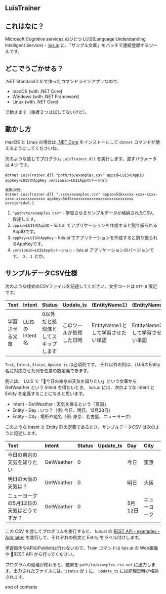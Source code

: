 LuisTrainer
----

## これはなに？

Microsoft Cognitive services のひとつ LUIS(Language Understanding Intelligent Service) - [luis.ai](https://www.luis.ai/) に、「サンプル文章」をバッチで連続登録するツールです。

## どこでうごかせる？

.NET Standard 2.0 で作ったコマンドラインアプリなので、

* macOS (with .NET Core)
* Windows (with .NET Framework)
* Linux (with .NET Core)

で動きます（後者２つは試してないけど）。

## 動かし方

macOS と Linux の場合は [.NET Core](https://dotnet.github.io/) をインストールして ``dotnet`` コマンドが使えるようにしてくださいね。

次のような感じでプログラム ``LuisTrainer.dll`` を実行します。渡すパラメータは 4つ です。

```
dotnet LuisTrainer.dll "path/to/examples.csv" appid=LUISのAppID appkey=LUISのAppKey versionid=LUISAppのバージョン

実際の例:
dotnet LuisTrainer.dll "./csv/examples.csv" appid=516xxxxx-xxxx-xxxx-xxxx-xzxxxxxxxxxxx appkey=5e38xxxxxxxxxxxxxxxxxxxxxxxxxxxx versionid=0.1
```

1. ``"path/to/examples.csv"`` - 学習させるサンプルデータが格納されたCSV。後述します。
2. ``appid=LUISのAppID`` - luis.ai でアプリケーションを作成すると割り振られるAppIDです。
3. ``appkey=LUISのAppKey`` - luis.ai でアプリケーションを作成すると割り振られるAppKeyです。
4. ``versionid=LUISAppのバージョン`` - luis.ai アプリケーションのバージョンです。 ``０．１`` とか。

## サンプルデータCSV仕様

次のような様式のCSVファイルを記述してください。文字コードは ``UTF-8`` 限定です。

|Text|Intent|Status|Update_ts|(EntityName1)|(EntityName2)|(EntityName…)|
|:---|:---|:---|:---|:---|:---|:---|
|学習させる文章|LUISのIntent名|0以外だと処理済としてスキップします|このツールが処理した日時|EntityName1として学習させたい単語|EntityName2として学習させたい単語|EntityNameとして学習させたい単語…|

``Text``, ``Intent``, ``Status``, ``Update_ts`` は必須列です。
それ以外の列は、LUISのEntity名に対応させた列を任意の数定義できます。

例えば、 LUIS で「今日の東京の天気を知りたい」という文章から GetWeather という Intent を得たいとき、 luis.ai には、次のような Intent と Entity を定義することになると思います。

* Intent - GetWeather : 天気を得るという「意図」
* Entity - Day : いつ？（例: 今日、明日、12月23日）
* Entity - City : 場所や地名（例: 東京、名古屋、ニューヨーク）

このような Intent と Entity 群の定義であるとき、サンプルデータCSV は次のように記述します。

|Text|Intent|Status|Update_ts|Day|City|
|:---|:---|:---|:---|:---|:---|
|今日の東京の天気を知りたい|GetWeather|0||今日|東京|
|明日の大阪の天気は？|GetWeather|0||明日|大阪|
|ニューヨークの5月12日の天気はどうですか？|GetWeather|0||5月12日|ニューヨーク|

この CSV を渡してプログラムを実行すると、 luis.ai の [REST API - examples - Add label](https://westus.dev.cognitive.microsoft.com/docs/services/5890b47c39e2bb17b84a55ff/operations/5890b47c39e2bb052c5b9c08) を実行して、それぞれの例文と Entity をラベル付けします。

学習自体やAPIのPublishは行わないので、Train コマンドは luis.ai の Web画面や REST API から行ってください。

プログラムの処理が終わると、結果を ``path/to/examples.csv.out`` に出力します。出力されたファイルには、``Status`` が ``1`` に、 ``Update_ts`` には処理日時が格納されます。

end of contents
